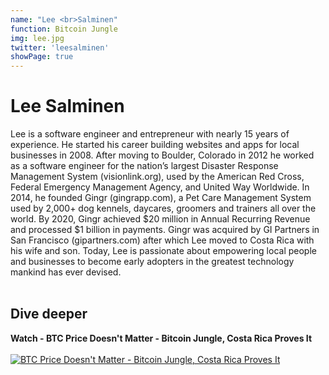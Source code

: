 ```yaml
---
name: "Lee <br>Salminen"
function: Bitcoin Jungle
img: lee.jpg
twitter: 'leesalminen'
showPage: true
---
```


# Lee Salminen
 
Lee is a software engineer and entrepreneur with nearly 15 years of experience. He started his career building websites and apps for local businesses in 2008. After moving to Boulder, Colorado in 2012 he worked as a software engineer for the nation’s largest Disaster Response Management System (visionlink.org), used by the American Red Cross, Federal Emergency Management Agency, and United Way Worldwide. In 2014, he founded Gingr (gingrapp.com), a Pet Care Management System used by 2,000+ dog kennels, daycares, groomers and trainers all over the world. By 2020, Gingr achieved $20 million in Annual Recurring Revenue and processed $1 billion in payments. Gingr was acquired by GI Partners in San Francisco (gipartners.com) after which Lee moved to Costa Rica with his wife and son. Today, Lee is passionate about empowering local people and businesses to become early adopters in the greatest technology mankind has ever devised.
<br><br>

## Dive deeper


<div class="grid grid-cols-2 gap-5">
<div class="p-3 my-2">

**Watch - BTC Price Doesn't Matter - Bitcoin Jungle, Costa Rica Proves It**  <br><br>
[![BTC Price Doesn't Matter - Bitcoin Jungle, Costa Rica Proves It](/2022/content/jungle.png)](https://www.youtube.com/watch?v=BrEDaFEW6yI/)
</div>

</div>

<br>






